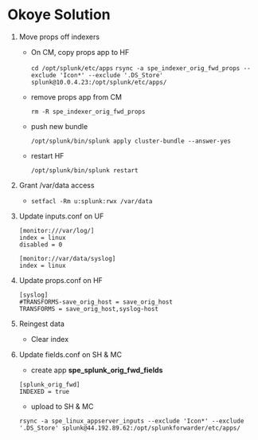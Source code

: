 # Okoye Solution

1. Move props off indexers

    - On CM, copy props app to HF

        `cd /opt/splunk/etc/apps`
        `rsync -a spe_indexer_orig_fwd_props --exclude 'Icon*' --exclude '.DS_Store' splunk@10.0.4.23:/opt/splunk/etc/apps/`
    - remove props app from CM

        `rm -R spe_indexer_orig_fwd_props`
    - push new bundle

        `/opt/splunk/bin/splunk apply cluster-bundle --answer-yes`
    - restart HF

        `/opt/splunk/bin/splunk restart`

1. Grant /var/data access

    - `setfacl -Rm u:splunk:rwx /var/data`

1. Update inputs.conf on UF
    ```
    [monitor:///var/log/]
    index = linux
    disabled = 0

    [monitor://var/data/syslog]
    index = linux
    ```

1. Update props.conf on HF
    ```
    [syslog]
    #TRANSFORMS-save_orig_host = save_orig_host
    TRANSFORMS = save_orig_host,syslog-host
    ```

1. Reingest data
    - Clear index

1. Update fields.conf on SH & MC
    - create app **spe_splunk_orig_fwd_fields**
    ```
    [splunk_orig_fwd]
    INDEXED = true
    ```
    - upload to SH & MC
    
    ```
    rsync -a spe_linux_appserver_inputs --exclude 'Icon*' --exclude '.DS_Store' splunk@44.192.89.62:/opt/splunkforwarder/etc/apps/
    ```
